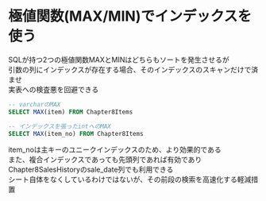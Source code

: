 # 極値関数(MAX/MIN)でインデックスを使う
SQLが持つ2つの極値関数MAXとMINはどちらもソートを発生させるが  
引数の列にインデックスが存在する場合、そのインデックスのスキャンだけで済ませ  
実表への検査悪を回避できる  
``` sql
-- varcharのMAX
SELECT MAX(item) FROM Chapter8Items

-- インデックスを張ったintへのMAX
SELECT MAX(item_no) FROM Chapter8Items
```
item_noは主キーのユニークインデックスのため、より効果的である  
また、複合インデックスであっても先頭列であれば有効であり  
Chapter8SalesHistoryのsale_date列でも利用できる  
シート自体をなくしているわけではないが、その前段の検索を高速化する軽減措置
